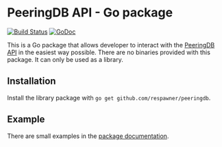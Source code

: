 # PeeringDB API - Go package

[![Build Status](https://travis-ci.org/respawner/peeringdb.svg?branch=master)](https://travis-ci.org/respawner/peeringdb)
[![GoDoc](https://godoc.org/github.com/respawner/peeringdb?status.svg)](https://godoc.org/github.com/respawner/peeringdb)

This is a Go package that allows developer to interact with the
[PeeringDB API](https://peeringdb.com/apidocs/) in the easiest way possible.
There are no binaries provided with this package. It can only be used as a library.

## Installation

Install the library package with `go get github.com/respawner/peeringdb`.

## Example

There are small examples in the
[package documentation](https://godoc.org/github.com/respawner/peeringdb).
